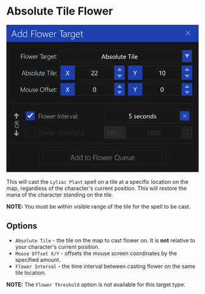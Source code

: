 # Absolute Tile Flower

![image](../screenshots/flower-target-absolute-tile.png)

This will cast the `Lyliac Plant` spell on a tile at a specific location on the map, regardless of the character's current position.
This will restore the mana of the character standing on the tile.

**NOTE:** You must be within visible range of the tile for the spell to be cast.

## Options

- `Absolute Tile` - the tile on the map to cast flower on. It is **not** relative to your character's current position.
- `Mouse Offset X/Y` - offsets the mouse screen coordinates by the specified amount.
- `Flower Interval` - the time interval between casting flower on the same tile location.

**NOTE:** The `Flower Threshold` option is not available for this target type.
